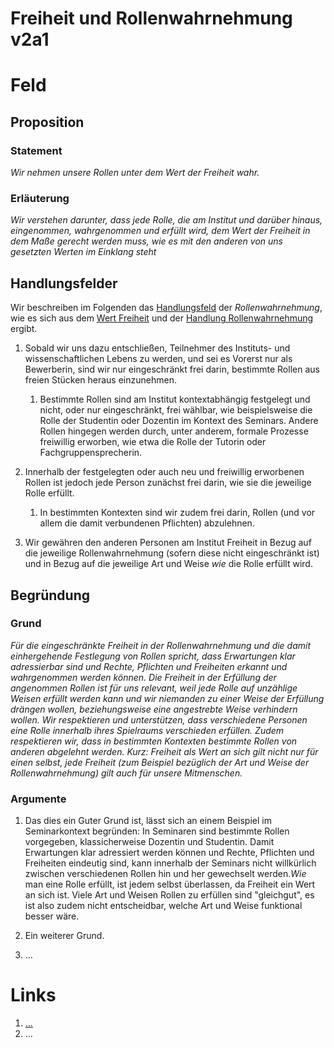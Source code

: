 <!---
   NAME - The NAME of this project is:
ethos

  FILE - The FILENAME of the current file is:
/v2a3.md

  CREATION - This project was CREATED on:
2017-01-28-16:15:00 UTC

  MODIFICATION - This project was last MODIFIED on:
2017-01-28-16:15:00 UTC

  VERSION - The current VERSION of this project is:
<git-commit-hash>-2017-01-28-16:15:00 UTC

  CREATOR(S) - This project was CREATED by:
Michael Czechowski, Martin Maga

  CONTACT - You can CONTACT the creator(s) or developer(s) of this project at:
E-Mail: mail@martinmaga.de

  COPYRIGHT - The COPYRIGHT holder of this project is:
COPYRIGHT (c) 2016 Martin Maga

  LICENSE - This project is LICENSED under the following license:
Martin Maga 2016 CC BY-SA 4.0 https://creativecommons.org

  SUBFILE – This is a SUBFILE! For more INFORMATION on this project go to:
/README.md
--->

# Freiheit und Rollenwahrnehmung v2a1

# Feld
## Proposition
### Statement
*Wir nehmen unsere Rollen unter dem Wert der Freiheit wahr.*

### Erläuterung
*Wir verstehen darunter, dass jede Rolle, die am Institut und darüber hinaus, eingenommen, wahrgenommen und erfüllt wird, dem Wert der Freiheit in dem Maße gerecht werden muss, wie es mit den anderen von uns gesetzten Werten im Einklang steht*

## Handlungsfelder
Wir beschreiben im Folgenden das [Handlungsfeld](../synopsis/reasons.md) der *Rollenwahrnehmung*, wie es sich aus dem [Wert Freiheit](../values/vi_value.md) und der [Handlung Rollenwahrnehmung](../actions/ai_action.md) ergibt.

1. Sobald wir uns dazu entschließen, Teilnehmer des Instituts- und wissenschaftlichen Lebens zu werden, und sei es Vorerst nur als Bewerberin, sind wir nur eingeschränkt frei darin, bestimmte Rollen aus freien Stücken heraus einzunehmen.

    1. Bestimmte Rollen sind am Institut kontextabhängig festgelegt und nicht, oder nur eingeschränkt, frei wählbar, wie beispielsweise die Rolle der Studentin oder Dozentin im Kontext des Seminars. Andere Rollen hingegen werden durch, unter anderem, formale Prozesse freiwillig erworben, wie etwa die Rolle der Tutorin oder Fachgruppensprecherin.

2. Innerhalb der festgelegten oder auch neu und freiwillig erworbenen Rollen ist jedoch jede Person zunächst frei darin, wie sie die jeweilige Rolle erfüllt.

    1. In bestimmten Kontexten sind wir zudem frei darin, Rollen (und vor allem die damit verbundenen Pflichten) abzulehnen.

3. Wir gewähren den anderen Personen am Institut Freiheit in Bezug auf die jeweilige Rollenwahrnehmung (sofern diese nicht eingeschränkt ist) und in Bezug auf die jeweilige Art und Weise *wie* die Rolle erfüllt wird.

## Begründung
### Grund
*Für die eingeschränkte Freiheit in der Rollenwahrnehmung und die damit einhergehende Festlegung von Rollen spricht, dass Erwartungen klar adressierbar sind und Rechte, Pflichten und Freiheiten erkannt und wahrgenommen werden können.
Die Freiheit in der Erfüllung der angenommen Rollen ist für uns relevant, weil jede Rolle auf unzählige Weisen erfüllt werden kann und wir niemanden zu einer Weise der Erfüllung drängen wollen, beziehungsweise eine angestrebte Weise verhindern wollen. Wir respektieren und unterstützen, dass verschiedene Personen eine Rolle innerhalb ihres Spielraums verschieden erfüllen. Zudem respektieren wir, dass in bestimmten Kontexten bestimmte Rollen von anderen abgelehnt werden. Kurz: Freiheit als Wert an sich gilt nicht nur für einen selbst, jede Freiheit (zum  Beispiel bezüglich der Art und Weise der Rollenwahrnehmung) gilt auch für unsere Mitmenschen.*

### Argumente
1.  Das dies ein Guter Grund ist, lässt sich an einem Beispiel im Seminarkontext begründen: In Seminaren sind bestimmte Rollen vorgegeben, klassicherweise Dozentin und Studentin. Damit Erwartungen klar adressiert werden können und Rechte, Pflichten und Freiheiten eindeutig sind, kann innerhalb der Seminars nicht willkürlich zwischen verschiedenen Rollen hin und her gewechselt werden.*Wie* man eine Rolle erfüllt, ist jedem selbst überlassen, da Freiheit ein Wert an sich ist. Viele Art und Weisen Rollen zu erfüllen sind "gleichgut", es ist also zudem nicht entscheidbar, welche Art und Weise funktional besser wäre.

2. Ein weiterer Grund.

3. …






# Links
  1. […](…)
  2. …
